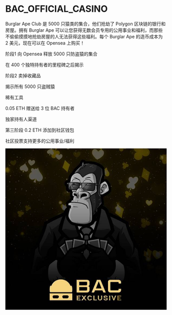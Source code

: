 # BAC_OFFICIAL_CASINO

Burglar Ape Club 是 5000 只猿类的集合，他们抢劫了 Polygon 区块链的银行和房屋。拥有 Burglar Ape 可以让您获得无数会员专用的公用事业和福利，而那些不偷偷摸摸地抢劫房屋的人无法获得这些福利。每个 Burglar Ape 的造币成本为 2 美元，现在可以在 Opensea 上购买！

阶段1
向 Opensea 释放 5000 只防盗猿的集合

在 400 个独特持有者的里程碑之后揭示

阶段2
卖掉收藏品

揭示所有 5000 只盗贼猿

稀有工具

0.05 ETH 赠送给 3 位 BAC 持有者

独家持有人渠道

第三阶段
0.2 ETH 添加到社区钱包

社区投票支持更多的公用事业/福利

![unnamed](unnamed.jpg)
